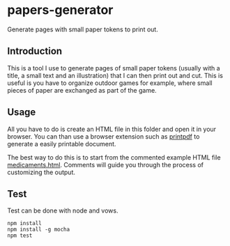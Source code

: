 papers-generator
================

Generate pages with small paper tokens to print out.


Introduction
------------

This is a tool I use to generate pages of small paper tokens (usually with a title, a small 
text and an illustration) that I can then print out and cut. This is useful is you have to 
organize outdoor games for example, where small pieces of paper are exchanged as part of 
the game.

Usage
-----

All you have to do is create an HTML file in this folder and open it in 
your browser. You can than use a browser extension such as 
[printpdf](https://addons.mozilla.org/En-us/firefox/addon/printpdf/)
to generate a easily printable document.

The best way to do this is to start from the commented example HTML file
[medicaments.html](examples/medicaments.html). 
Comments will guide you through the process of customizing the output.

Test
-----

Test can be done with node and vows.

```
npm install 
npm install -g mocha
npm test
```
